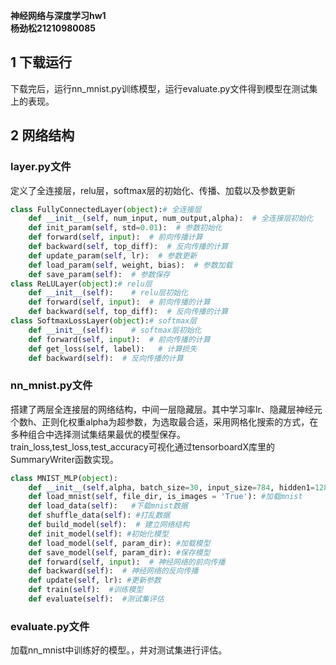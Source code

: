 **神经网络与深度学习hw1**          
**杨劲松21210980085**
## 1 下载运行
下载完后，运行nn_mnist.py训练模型，运行evaluate.py文件得到模型在测试集上的表现。

## 2 网络结构
### layer.py文件
定义了全连接层，relu层，softmax层的初始化、传播、加载以及参数更新

```python 
class FullyConnectedLayer(object):# 全连接层
    def __init__(self, num_input, num_output,alpha):  # 全连接层初始化  
    def init_param(self, std=0.01):  # 参数初始化   
    def forward(self, input):  # 前向传播计算
    def backward(self, top_diff):  # 反向传播的计算
    def update_param(self, lr):  # 参数更新
    def load_param(self, weight, bias):  # 参数加载
    def save_param(self):  # 参数保存
class ReLULayer(object):# relu层
    def __init__(self):    # relu层初始化
    def forward(self, input):  # 前向传播的计算
    def backward(self, top_diff):  # 反向传播的计算
class SoftmaxLossLayer(object):# softmax层
    def __init__(self):    # softmax层初始化
    def forward(self, input):  # 前向传播的计算
    def get_loss(self, label):   # 计算损失
    def backward(self):  # 反向传播的计算
```


### nn_mnist.py文件
搭建了两层全连接层的网络结构，中间一层隐藏层。其中学习率lr、隐藏层神经元个数h、正则化权重alpha为超参数，为选取最合适，采用网格化搜索的方式，在多种组合中选择测试集结果最优的模型保存。
train_loss,test_loss,test_accuracy可视化通过tensorboardX库里的SummaryWriter函数实现。

```python 
class MNIST_MLP(object):
    def __init__(self,alpha, batch_size=30, input_size=784, hidden1=128,out_classes=10, lr=0.005, max_epoch=20, print_iter=100): #初始化网络
    def load_mnist(self, file_dir, is_images = 'True'): #加载mnist
    def load_data(self):   #下载mnist数据
    def shuffle_data(self): #打乱数据
    def build_model(self):  # 建立网络结构
    def init_model(self): #初始化模型
    def load_model(self, param_dir): #加载模型
    def save_model(self, param_dir): #保存模型
    def forward(self, input):  # 神经网络的前向传播
    def backward(self):  # 神经网络的反向传播
    def update(self, lr): #更新参数
    def train(self):  #训练模型
    def evaluate(self):  #测试集评估
```

### evaluate.py文件
加载nn_mnist中训练好的模型。，并对测试集进行评估。






